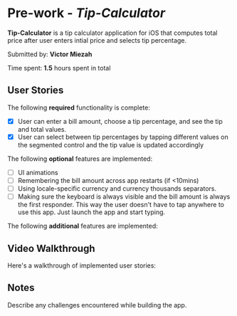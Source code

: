 
# Pre-work - *Tip-Calculator*

**Tip-Calculator** is a tip calculator application for iOS that computes total price after user enters intial price and selects tip percentage.

Submitted by: **Victor Miezah**

Time spent: **1.5** hours spent in total

## User Stories

The following **required** functionality is complete:

* [x] User can enter a bill amount, choose a tip percentage, and see the tip and total values.
* [x] User can select between tip percentages by tapping different values on the segmented control and the tip value is updated accordingly

The following **optional** features are implemented:

* [ ] UI animations
* [ ] Remembering the bill amount across app restarts (if <10mins)
* [ ] Using locale-specific currency and currency thousands separators.
* [ ] Making sure the keyboard is always visible and the bill amount is always the first responder. This way the user doesn't have to tap anywhere to use this app. Just launch the app and start typing.

The following **additional** features are implemented:

<!---
- [ ] List anything else that you can get done to improve the app functionality!
-->

## Video Walkthrough

Here's a walkthrough of implemented user stories:

<!---
<img src='http://i.imgur.com/link/to/your/gif/file.gif' title='Video Walkthrough' width='' alt='Video Walkthrough' />
-->

## Notes

Describe any challenges encountered while building the app.

